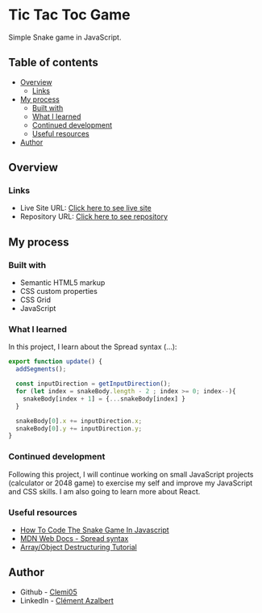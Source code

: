# Tic Tac Toc Game

Simple Snake game in JavaScript.

## Table of contents

- [Overview](#overview)
  - [Links](#links)
- [My process](#my-process)
  - [Built with](#built-with)
  - [What I learned](#what-i-learned)
  - [Continued development](#continued-development)
  - [Useful resources](#useful-resources)
- [Author](#author)

## Overview

### Links

- Live Site URL: [Click here to see live site](https://clemi05.github.io/snake-game/)
- Repository URL: [Click here to see repository](https://github.com/Clemi05/snake-game)

## My process

### Built with

- Semantic HTML5 markup
- CSS custom properties
- CSS Grid
- JavaScript

### What I learned

In this project, I learn about the Spread syntax (...):

```js
export function update() {
  addSegments();

  const inputDirection = getInputDirection();
  for (let index = snakeBody.length - 2 ; index >= 0; index--){
    snakeBody[index + 1] = {...snakeBody[index] }
  }

  snakeBody[0].x += inputDirection.x;
  snakeBody[0].y += inputDirection.y;
}
```

### Continued development

Following this project, I will continue working on small JavaScript projects (calculator or 2048 game) to exercise my self and improve my JavaScript and CSS skills. I am also going to learn more about React.

### Useful resources

- [How To Code The Snake Game In Javascript](https://www.youtube.com/watch?v=QTcIXok9wNY)
- [MDN Web Docs - Spread syntax](https://developer.mozilla.org/en-US/docs/Web/JavaScript/Reference/Operators/Spread_syntax)
- [Array/Object Destructuring Tutorial](https://www.youtube.com/watch?v=NIq3qLaHCIs&ab_channel=WebDevSimplified)


## Author

- Github - [Clemi05](https://github.com/Clemi05)
- LinkedIn - [Clément Azalbert](https://www.linkedin.com/in/clement-azalbert/)
